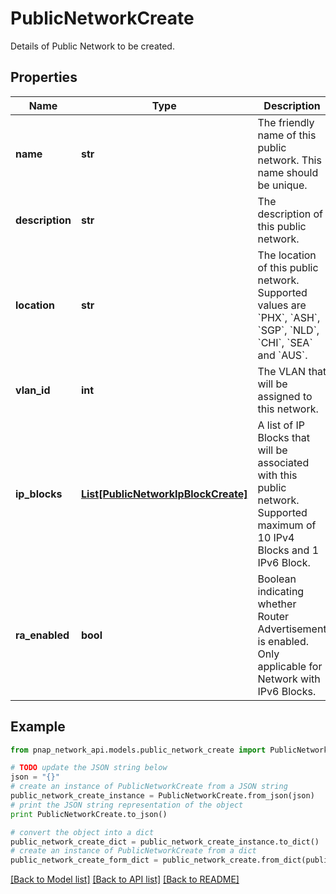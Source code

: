 # PublicNetworkCreate

Details of Public Network to be created.

## Properties

Name | Type | Description | Notes
------------ | ------------- | ------------- | -------------
**name** | **str** | The friendly name of this public network. This name should be unique. | 
**description** | **str** | The description of this public network. | [optional] 
**location** | **str** | The location of this public network. Supported values are &#x60;PHX&#x60;, &#x60;ASH&#x60;, &#x60;SGP&#x60;, &#x60;NLD&#x60;, &#x60;CHI&#x60;, &#x60;SEA&#x60; and &#x60;AUS&#x60;. | 
**vlan_id** | **int** | The VLAN that will be assigned to this network. | [optional] 
**ip_blocks** | [**List[PublicNetworkIpBlockCreate]**](PublicNetworkIpBlockCreate.md) | A list of IP Blocks that will be associated with this public network. Supported maximum of 10 IPv4 Blocks and 1 IPv6 Block. | [optional] 
**ra_enabled** | **bool** | Boolean indicating whether Router Advertisement is enabled. Only applicable for Network with IPv6 Blocks. | [optional] 

## Example

```python
from pnap_network_api.models.public_network_create import PublicNetworkCreate

# TODO update the JSON string below
json = "{}"
# create an instance of PublicNetworkCreate from a JSON string
public_network_create_instance = PublicNetworkCreate.from_json(json)
# print the JSON string representation of the object
print PublicNetworkCreate.to_json()

# convert the object into a dict
public_network_create_dict = public_network_create_instance.to_dict()
# create an instance of PublicNetworkCreate from a dict
public_network_create_form_dict = public_network_create.from_dict(public_network_create_dict)
```
[[Back to Model list]](../README.md#documentation-for-models) [[Back to API list]](../README.md#documentation-for-api-endpoints) [[Back to README]](../README.md)


